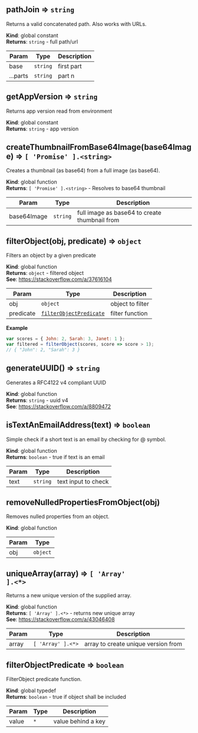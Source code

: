 <a id="pathjoin"></a>

## pathJoin ⇒ <code>string</code>
Returns a valid concatenated path.
Also works with URLs.

**Kind**: global constant  
**Returns**: <code>string</code> - full path/url  

| Param | Type | Description |
| --- | --- | --- |
| base | <code>string</code> | first part |
| ...parts | <code>string</code> | part n |

<a id="getappversion"></a>

## getAppVersion ⇒ <code>string</code>
Returns app version read from environment

**Kind**: global constant  
**Returns**: <code>string</code> - app version  
<a id="createthumbnailfrombase64image"></a>

## createThumbnailFromBase64Image(base64Image) ⇒ <code>[ &#x27;Promise&#x27; ].&lt;string&gt;</code>
Creates a thumbnail (as base64) from a full image (as base64).

**Kind**: global function  
**Returns**: <code>[ &#x27;Promise&#x27; ].&lt;string&gt;</code> - Resolves to base64 thumbnail  

| Param | Type | Description |
| --- | --- | --- |
| base64Image | <code>string</code> | full image as base64 to create thumbnail from |

<a id="filterobject"></a>

## filterObject(obj, predicate) ⇒ <code>object</code>
Filters an object by a given predicate

**Kind**: global function  
**Returns**: <code>object</code> - filtered object  
**See**: https://stackoverflow.com/a/37616104  

| Param | Type | Description |
| --- | --- | --- |
| obj | <code>object</code> | object to filter |
| predicate | [<code>filterObjectPredicate</code>](#filterobjectpredicate) | filter function |

**Example**  
```js
var scores = { John: 2, Sarah: 3, Janet: 1 };
var filtered = filterObject(scores, score => score > 1); 
// { "John": 2, "Sarah": 3 }
```
<a id="generateuuid"></a>

## generateUUID() ⇒ <code>string</code>
Generates a RFC4122 v4 compliant UUID

**Kind**: global function  
**Returns**: <code>string</code> - uuid v4  
**See**: https://stackoverflow.com/a/8809472  
<a id="istextanemailaddress"></a>

## isTextAnEmailAddress(text) ⇒ <code>boolean</code>
Simple check if a short text is an email by checking for @ symbol.

**Kind**: global function  
**Returns**: <code>boolean</code> - true if text is an email  

| Param | Type | Description |
| --- | --- | --- |
| text | <code>string</code> | text input to check |

<a id="removenulledpropertiesfromobject"></a>

## removeNulledPropertiesFromObject(obj)
Removes nulled properties from an object.

**Kind**: global function  

| Param | Type |
| --- | --- |
| obj | <code>object</code> | 

<a id="uniquearray"></a>

## uniqueArray(array) ⇒ <code>[ &#x27;Array&#x27; ].&lt;\*&gt;</code>
Returns a new unique version of the supplied array.

**Kind**: global function  
**Returns**: <code>[ &#x27;Array&#x27; ].&lt;\*&gt;</code> - returns new unique array  
**See**: https://stackoverflow.com/a/43046408  

| Param | Type | Description |
| --- | --- | --- |
| array | <code>[ &#x27;Array&#x27; ].&lt;\*&gt;</code> | array to create unique version from |

<a id="filterobjectpredicate"></a>

## filterObjectPredicate ⇒ <code>boolean</code>
FilterObject predicate function.

**Kind**: global typedef  
**Returns**: <code>boolean</code> - true if object shall be included  

| Param | Type | Description |
| --- | --- | --- |
| value | <code>\*</code> | value behind a key |

